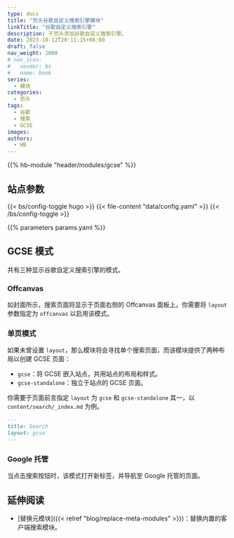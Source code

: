 ```yaml
---
type: docs
title: "页头谷歌自定义搜索引擎模块"
linkTitle: "谷歌自定义搜索引擎"
description: 于页头添加谷歌自定义搜索引擎。
date: 2023-10-12T20:11:15+08:00
draft: false
nav_weight: 1000
# nav_icon:
#   vendor: bs
#   name: book
series:
  - 模块
categories:
  - 页头
tags:
  - 谷歌
  - 搜索
  - GCSE
images:
authors:
  - HB
---
```


{{% hb-module "header/modules/gcse" %}}

## 站点参数

{{< bs/config-toggle hugo >}}
{{< file-content "data/config.yaml" >}}
{{< /bs/config-toggle >}}

{{% parameters params.yaml %}}

## GCSE 模式

共有三种显示谷歌自定义搜索引擎的模式。

### Offcanvas

如封面所示，搜索页面将显示于页面右侧的 Offcanvas 面板上。你需要将 `layout` 参数指定为 `offcanvas` 以启用该模式。

### 单页模式

如果未曾设置 `layout`，那么模块将会寻找单个搜索页面，而该模块提供了两种布局以创建 GCSE 页面：

- `gcse`：将 GCSE 嵌入站点，共用站点的布局和样式。
- `gcse-standalone`：独立于站点的 GCSE 页面。

你需要于页面前言指定 `layout` 为 `gcse` 和 `gcse-standalone` 其一，以 `content/search/_index.md` 为例。

```markdown
---
title: Search
layout: gcse
---
```

### Google 托管

当点击搜索按钮时，该模式打开新标签，并导航至 Google 托管的页面。

## 延伸阅读

- [替换元模块]({{< relref "blog/replace-meta-modules" >}})：替换内置的客户端搜索模块。
